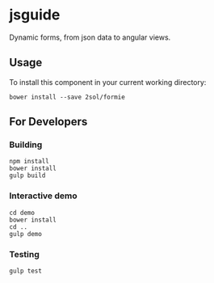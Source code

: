 # jsguide

Dynamic forms, from json data to angular views.


## Usage

To install this component in your current working directory:

```shell
bower install --save 2sol/formie
```


## For Developers


### Building

```shell
npm install
bower install
gulp build
```


### Interactive demo

```shell
cd demo
bower install
cd ..
gulp demo
```


### Testing

```shell
gulp test
```
